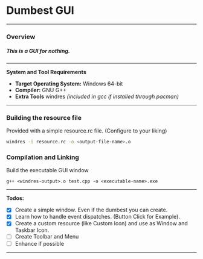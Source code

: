 # Dumbest GUI
---
### Overview

##### This is a GUI for nothing.
---
**System and Tool Requirements**

- **Target Operating System:** Windows 64-bit
- **Compiler:** GNU G++
- **Extra Tools** windres *(included in gcc if installed through pacman)*
---
### Building the resource file

Provided with a simple resource.rc file. (Configure to your liking)

```bash
windres -i resource.rc -o <output-file-name>.o
```
### Compilation and Linking

Build the executable GUI window
```
g++ <windres-output>.o test.cpp -o <executable-name>.exe
```

---

**Todos:**
- [x] Create a simple window. Even if the dumbest you can create.
- [x] Learn how to handle event dispatches. (Button Click for Example).
- [x] Create a custom resource (like Custom Icon) and use as Window and Taskbar Icon.
- [ ] Create Toolbar and Menu
- [ ] Enhance if possible
---